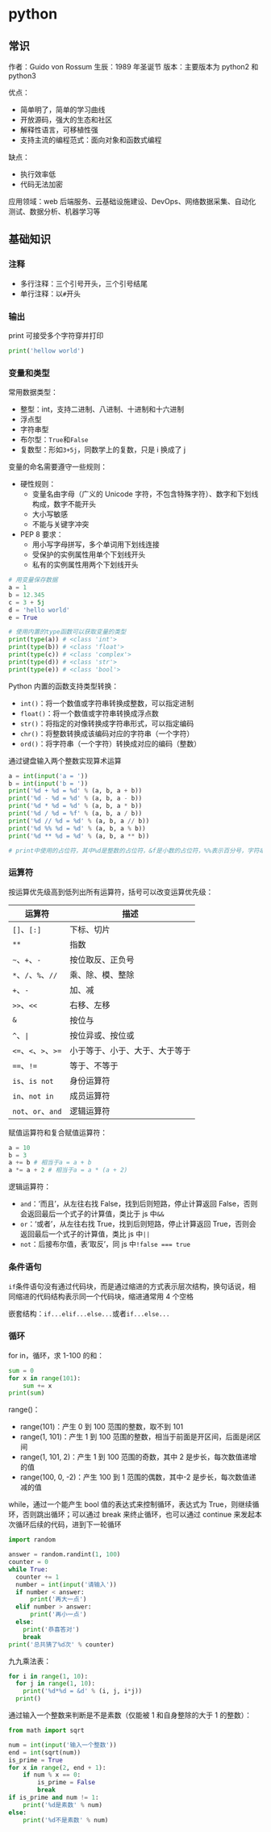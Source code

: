 # python

## 常识

作者：Guido von Rossum
生辰：1989 年圣诞节
版本：主要版本为 python2 和 python3

优点：

- 简单明了，简单的学习曲线
- 开放源码，强大的生态和社区
- 解释性语言，可移植性强
- 支持主流的编程范式：面向对象和函数式编程

缺点：

- 执行效率低
- 代码无法加密

应用领域：web 后端服务、云基础设施建设、DevOps、网络数据采集、自动化测试、数据分析、机器学习等

## 基础知识

### 注释

- 多行注释：三个引号开头，三个引号结尾
- 单行注释：以`#`开头

### 输出

print 可接受多个字符穿并打印

```py
print('hellow world')
```

### 变量和类型

常用数据类型：

- 整型：int，支持二进制、八进制、十进制和十六进制
- 浮点型
- 字符串型
- 布尔型：`True`和`False`
- 复数型：形如`3+5j`，同数学上的复数，只是 i 换成了 j

变量的命名需要遵守一些规则：

- 硬性规则：
  - 变量名由字母（广义的 Unicode 字符，不包含特殊字符）、数字和下划线构成，数字不能开头
  - 大小写敏感
  - 不能与关键字冲突
- PEP 8 要求：
  - 用小写字母拼写，多个单词用下划线连接
  - 受保护的实例属性用单个下划线开头
  - 私有的实例属性用两个下划线开头

```py
# 用变量保存数据
a = 1
b = 12.345
c = 3 + 5j
d = 'hello world'
e = True

# 使用内置的type函数可以获取变量的类型
print(type(a)) # <class 'int'>
print(type(b)) # <class 'float'>
print(type(c)) # <class 'complex'>
print(type(d)) # <class 'str'>
print(type(e)) # <class 'bool'>
```

Python 内置的函数支持类型转换：

- `int()`：将一个数值或字符串转换成整数，可以指定进制
- `float()`：将一个数值或字符串转换成浮点数
- `str()`：将指定的对像转换成字符串形式，可以指定编码
- `chr()`：将整数转换成该编码对应的字符串（一个字符）
- `ord()`：将字符串（一个字符）转换成对应的编码（整数）

通过键盘输入两个整数实现算术运算

```py
a = int(input('a = '))
b = int(input('b = '))
print('%d + %d = %d' % (a, b, a + b))
print('%d - %d = %d' % (a, b, a - b))
print('%d * %d = %d' % (a, b, a * b))
print('%d / %d = %f' % (a, b, a / b))
print('%d // %d = %d' % (a, b, a // b))
print('%d %% %d = %d' % (a, b, a % b))
print('%d ** %d = %d' % (a, b, a ** b))

# print中使用的占位符，其中%d是整数的占位符，&f是小数的占位符，%%表示百分号，字符串之后的%后面跟的变量值会替换掉占位符然后输出到终端
```

### 运算符

按运算优先级高到低列出所有运算符，括号可以改变运算优先级：

| 运算符               | 描述                           |
| -------------------- | ------------------------------ |
| `[]`、`[:]`          | 下标、切片                     |
| `**`                 | 指数                           |
| `~`、`+`、`-`        | 按位取反、正负号               |
| `*`、`/`、`%`、`//`  | 乘、除、模、整除               |
| `+`、`-`             | 加、减                         |
| `>>`、`<<`           | 右移、左移                     |
| `&`                  | 按位与                         |
| `^`、`\|`            | 按位异或、按位或               |
| `<=`、`<`、`>`、`>=` | 小于等于、小于、大于、大于等于 |
| `==`、`!=`           | 等于、不等于                   |
| `is`、`is not`       | 身份运算符                     |
| `in`、`not in`       | 成员运算符                     |
| `not`、`or`、`and`   | 逻辑运算符                     |

赋值运算符和复合赋值运算符：

```py
a = 10
b = 3
a += b # 相当于a = a + b
a *= a + 2 # 相当于a = a * (a + 2)
```

逻辑运算符：

- `and`：‘而且’，从左往右找 False，找到后则短路，停止计算返回 False，否则会返回最后一个式子的计算值，类比于 js 中`&&`
- `or`：‘或者’，从左往右找 True，找到后则短路，停止计算返回 True，否则会返回最后一个式子的计算值，类比 js 中`||`
- `not`：后接布尔值，表‘取反’，同 js 中`!false === true`

### 条件语句

`if`条件语句没有通过代码块，而是通过缩进的方式表示层次结构，换句话说，相同缩进的代码结构表示同一个代码块，缩进通常用 4 个空格

嵌套结构：`if...elif...else...`或者`if...else...`

### 循环

for in，循环，求 1-100 的和：

```py
sum = 0
for x in range(101):
    sum += x
print(sum)
```

range()：

- range(101)：产生 0 到 100 范围的整数，取不到 101
- range(1, 101)：产生 1 到 100 范围的整数，相当于前面是开区间，后面是闭区间
- range(1, 101, 2)：产生 1 到 100 范围的奇数，其中 2 是步长，每次数值递增的值
- range(100, 0, -2)：产生 100 到 1 范围的偶数，其中-2 是步长，每次数值递减的值

while，通过一个能产生 bool 值的表达式来控制循环，表达式为 True，则继续循环，否则跳出循环；可以通过 break 来终止循环，也可以通过 continue 来发起本次循环后续的代码，进到下一轮循环

```py
import random

answer = random.randint(1, 100)
counter = 0
while True:
  counter += 1
  number = int(input('请输入'))
  if number < answer:
      print('再大一点')
  elif number > answer:
      print('再小一点')
  else:
    print('恭喜答对')
    break
print('总共猜了%d次' % counter)
```

九九乘法表：

```py
for i in range(1, 10):
  for j in range(1, 10):
    print('%d*%d = &d' % (i, j, i*j))
  print()
```

通过输入一个整数来判断是不是素数（仅能被 1 和自身整除的大于 1 的整数）：

```py
from math import sqrt

num = int(input('输入一个整数'))
end = int(sqrt(num))
is_prime = True
for x in range(2, end + 1):
    if num % x == 0:
        is_prime = False
        break
if is_prime and num != 1:
    print('%d是素数' % num)
else:
    print('%d不是素数' % num)
```
